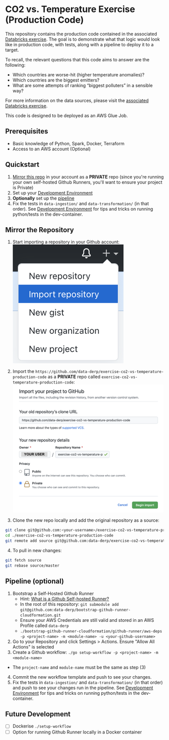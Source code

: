 # CO2 vs. Temperature Exercise (Production Code)
This repository contains the production code contained in the associated [Databricks exercise](https://github.com/data-derp/exercise-co2-vs-temperature-databricks). The goal is to demonstrate what that logic would look like in production code, with tests, along with a pipeline to deploy it to a target.

To recall, the relevant questions that this code aims to answer are the following:
* Which countries are worse-hit (higher temperature anomalies)?
* Which countries are the biggest emitters?
* What are some attempts of ranking “biggest polluters” in a sensible way?

For more information on the data sources, please visit the [associated Databricks exercise](https://github.com/data-derp/exercise-co2-vs-temperature-databricks).

This code is designed to be deployed as an AWS Glue Job.

## Prerequisites
* Basic knowledge of Python, Spark, Docker, Terraform
* Access to an AWS account (Optional)

## Quickstart
1. [Mirror this repo](#mirror-the-repository) in your account as a **PRIVATE** repo (since you're running your own self-hosted Github Runners, you'll want to ensure your project is Private)
2. Set up your [Development Environment](./development-environment.md)
3. **Optionally** set up the [pipeline](#pipeline-optional)
4. Fix the tests in `data-ingestion/` and `data-transformation/` (in that order). See [Development Environment](./development-environment.md) for tips and tricks on running python/tests in the dev-container.

## Mirror the Repository
1. Start importing a repository in your Github account:  
   ![import-menu](./assets/import-menu.png)

2. Import the `https://github.com/data-derp/exercise-co2-vs-temperature-production-code` as a **PRIVATE** repo called `exercise-co2-vs-temperature-production-code`:
   ![import-form](./assets/import-form.png)

3. Clone the new repo locally and add the original repository as a source:
```bash
git clone git@github.com:<your-username>/exercise-co2-vs-temperature-production-code.git
cd ./exercise-co2-vs-temperature-production-code
git remote add source git@github.com:data-derp/exercise-co2-vs-temperature-production-code.git 
```

4. To pull in new changes:
```bash
git fetch source
git rebase source/master
```
## Pipeline (optional)
1. Bootstrap a Self-Hosted Github Runner
   * Hint: [What is a Github Self-hosted Runner?](https://docs.github.com/en/actions/hosting-your-own-runners/about-self-hosted-runners)
   * In the root of this repository: `git submodule add git@github.com:data-derp/bootstrap-github-runner-cloudformation.git`
   * Ensure your AWS Credentials are still valid and stored in an AWS Profile called `data-derp`
   * `./bootstrap-github-runner-cloudformation/github-runner/aws-deps -p <project-name> -m <module-name> -u <your-github-username>`
2. Go to your Repository and click Settings > Actions. Ensure "Allow All Actions" is selected
3. Create a Github workflow: `./go setup-workflow -p <project-name> -m <module-name>`
  * The `project-name` and `module-name` must be the same as step (3)
4. Commit the new workflow template and push to see your changes.
5. Fix the tests in `data-ingestion/` and `data-transformation/` (in that order) and push to see your changes run in the pipeline. See [Development Environment](./development-environment.md) for tips and tricks on running python/tests in the dev-container.

## Future Development
- [ ] Dockerise `./setup-workflow`
- [ ] Option for running Github Runner locally in a Docker container
